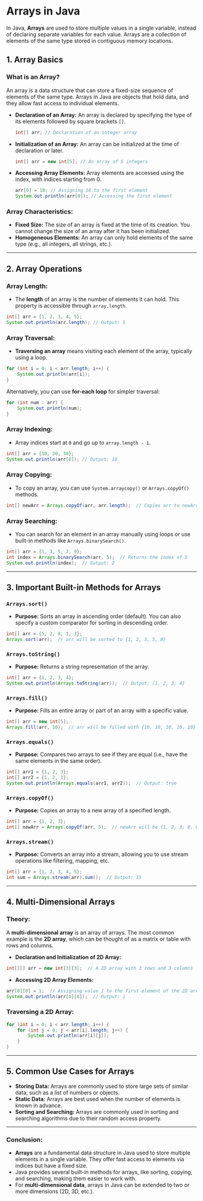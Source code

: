 # Arrays in Java

In Java, **Arrays** are used to store multiple values in a single variable, instead of declaring separate variables for each value. Arrays are a collection of elements of the same type stored in contiguous memory locations.

## 1. **Array Basics**

### **What is an Array?**

An array is a data structure that can store a fixed-size sequence of elements of the same type. Arrays in Java are objects that hold data, and they allow fast access to individual elements.

- **Declaration of an Array:**
  An array is declared by specifying the type of its elements followed by square brackets `[]`.

  ```java
  int[] arr; // Declaration of an integer array
  ```

- **Initialization of an Array:**
  An array can be initialized at the time of declaration or later.

  ```java
  int[] arr = new int[5]; // An array of 5 integers
  ```

- **Accessing Array Elements:**
  Array elements are accessed using the index, with indices starting from 0.

  ```java
  arr[0] = 10; // Assigning 10 to the first element
  System.out.println(arr[0]); // Accessing the first element
  ```

### **Array Characteristics:**
- **Fixed Size:** The size of an array is fixed at the time of its creation. You cannot change the size of an array after it has been initialized.
- **Homogeneous Elements:** An array can only hold elements of the same type (e.g., all integers, all strings, etc.).

---

## 2. **Array Operations**

### **Array Length:**
- The **length** of an array is the number of elements it can hold. This property is accessible through `array.length`.

```java
int[] arr = {1, 2, 3, 4, 5};
System.out.println(arr.length); // Output: 5
```

### **Array Traversal:**
- **Traversing an array** means visiting each element of the array, typically using a loop.

```java
for (int i = 0; i < arr.length; i++) {
    System.out.println(arr[i]);
}
```

Alternatively, you can use **for-each loop** for simpler traversal:

```java
for (int num : arr) {
    System.out.println(num);
}
```

### **Array Indexing:**
- Array indices start at `0` and go up to `array.length - 1`.
  
```java
int[] arr = {10, 20, 30};
System.out.println(arr[0]); // Output: 10
```

### **Array Copying:**
- To copy an array, you can use `System.arraycopy()` or `Arrays.copyOf()` methods.

```java
int[] newArr = Arrays.copyOf(arr, arr.length);  // Copies arr to newArr
```

### **Array Searching:**
- You can search for an element in an array manually using loops or use built-in methods like `Arrays.binarySearch()`.

```java
int[] arr = {1, 3, 5, 7, 9};
int index = Arrays.binarySearch(arr, 5);  // Returns the index of 5
System.out.println(index);  // Output: 2
```

---

## 3. **Important Built-in Methods for Arrays**

### **`Arrays.sort()`**
- **Purpose:** Sorts an array in ascending order (default). You can also specify a custom comparator for sorting in descending order.
  
```java
int[] arr = {5, 2, 8, 1, 3};
Arrays.sort(arr);  // arr will be sorted to {1, 2, 3, 5, 8}
```

### **`Arrays.toString()`**
- **Purpose:** Returns a string representation of the array.
  
```java
int[] arr = {1, 2, 3, 4};
System.out.println(Arrays.toString(arr));  // Output: [1, 2, 3, 4]
```

### **`Arrays.fill()`**
- **Purpose:** Fills an entire array or part of an array with a specific value.

```java
int[] arr = new int[5];
Arrays.fill(arr, 10);  // arr will be filled with {10, 10, 10, 10, 10}
```

### **`Arrays.equals()`**
- **Purpose:** Compares two arrays to see if they are equal (i.e., have the same elements in the same order).

```java
int[] arr1 = {1, 2, 3};
int[] arr2 = {1, 2, 3};
System.out.println(Arrays.equals(arr1, arr2));  // Output: true
```

### **`Arrays.copyOf()`**
- **Purpose:** Copies an array to a new array of a specified length.

```java
int[] arr = {1, 2, 3};
int[] newArr = Arrays.copyOf(arr, 5);  // newArr will be {1, 2, 3, 0, 0}
```

### **`Arrays.stream()`**
- **Purpose:** Converts an array into a stream, allowing you to use stream operations like filtering, mapping, etc.

```java
int[] arr = {1, 2, 3, 4, 5};
int sum = Arrays.stream(arr).sum();  // Output: 15
```

---

## 4. **Multi-Dimensional Arrays**

### **Theory:**

A **multi-dimensional array** is an array of arrays. The most common example is the **2D array**, which can be thought of as a matrix or table with rows and columns.

- **Declaration and Initialization of 2D Array:**

```java
int[][] arr = new int[3][3];  // A 2D array with 3 rows and 3 columns
```

- **Accessing 2D Array Elements:**

```java
arr[0][0] = 1;  // Assigning value 1 to the first element of the 2D array
System.out.println(arr[0][0]);  // Output: 1
```

### **Traversing a 2D Array:**

```java
for (int i = 0; i < arr.length; i++) {
    for (int j = 0; j < arr[i].length; j++) {
        System.out.println(arr[i][j]);
    }
}
```

---

## 5. **Common Use Cases for Arrays**

- **Storing Data:** Arrays are commonly used to store large sets of similar data, such as a list of numbers or objects.
- **Static Data:** Arrays are best used when the number of elements is known in advance.
- **Sorting and Searching:** Arrays are commonly used in sorting and searching algorithms due to their random access property.

---

### **Conclusion:**

- **Arrays** are a fundamental data structure in Java used to store multiple elements in a single variable. They offer fast access to elements via indices but have a fixed size.
- Java provides several built-in methods for arrays, like sorting, copying, and searching, making them easier to work with.
- For **multi-dimensional data**, arrays in Java can be extended to two or more dimensions (2D, 3D, etc.).
